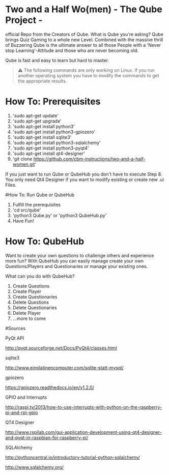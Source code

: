 # Two and a Half Wo(men) - The Qube Project -
official Repo from the Creators of Qube. What is Qube you're asking? Qube brings Quiz Gaming to a whole new Level. Combined with the massive thrill of Buzzering Qube is the ultimate answer to all those People with a 'Never stop Learning'-Attitude and those who are never becoming old.

Qube is fast and easy to learn but hard to master.

> :warning:
  The following commands are only working on Linux. If you run another operating system you have to modify the commands to get the appropriate results.

# How To: Prerequisites
1. 'sudo apt-get update'
2. 'sudo apt-get upgrade'
3. 'sudo apt-get install python3'
4. 'sudo apt-get install python3-gpiozero'
5. 'sudo apt-get install sqlite3'
6. 'sudo apt-get install python3-sqlalchemy' 
7. 'sudo apt-get install python3-pyqt4'
8. 'sudo apt-get install qt4-designer'
9. 'git clone https://github.com/cbm-instructions/two-and-a-half-women.git'

If you just want to run Qube or QubeHub you don't have to execute Step 8.
You only need Qt4 Designer if you want to modify existing or create new .ui Files.

#How To: Run Qube or QubeHub
1. Fulfill the prerequisites
2. 'cd src/qube'
3. 'python3 Qube.py' or 'python3 QubeHub.py'
4. Have Fun!

# How To: QubeHub
Want to create your own questions to challenge others and experience more fun? With QubeHub you can easily manage create your own Questions/Players and Questionaries or manage your existing ones.

What can you do with QubeHub?

1. Create Questions
2. Create Player
3. Create Questionaries
4. Delete Questions
5. Delete Questionaries
6. Delete Player
7. ...more to come

#Sources

PyQt API

http://pyqt.sourceforge.net/Docs/PyQt4/classes.html

sqlite3

http://www.einplatinencomputer.com/sqlite-statt-mysql/

gpiozero

https://gpiozero.readthedocs.io/en/v1.2.0/

GPIO and Interrupts

http://raspi.tv/2013/how-to-use-interrupts-with-python-on-the-raspberry-pi-and-rpi-gpio

QT4 Designer

http://www.rspilab.com/gui-application-development-using-qt4-designer-and-pyqt-in-raspbian-for-raspberry-pi/

SQLAlchemy

http://pythoncentral.io/introductory-tutorial-python-sqlalchemy/

http://www.sqlalchemy.org/



